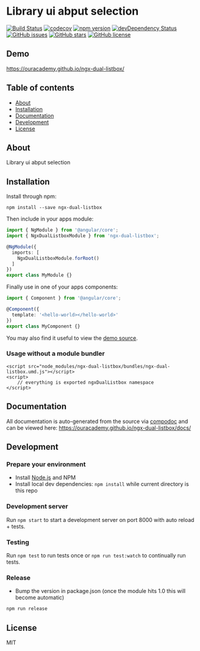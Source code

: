 # Library ui abput selection
[![Build Status](https://travis-ci.org/ouracademy/ngx-dual-listbox.svg?branch=master)](https://travis-ci.org/ouracademy/ngx-dual-listbox)
[![codecov](https://codecov.io/gh/ouracademy/ngx-dual-listbox/branch/master/graph/badge.svg)](https://codecov.io/gh/ouracademy/ngx-dual-listbox)
[![npm version](https://badge.fury.io/js/ngx-dual-listbox.svg)](http://badge.fury.io/js/ngx-dual-listbox)
[![devDependency Status](https://david-dm.org/ouracademy/ngx-dual-listbox/dev-status.svg)](https://david-dm.org/ouracademy/ngx-dual-listbox?type=dev)
[![GitHub issues](https://img.shields.io/github/issues/ouracademy/ngx-dual-listbox.svg)](https://github.com/ouracademy/ngx-dual-listbox/issues)
[![GitHub stars](https://img.shields.io/github/stars/ouracademy/ngx-dual-listbox.svg)](https://github.com/ouracademy/ngx-dual-listbox/stargazers)
[![GitHub license](https://img.shields.io/badge/license-MIT-blue.svg)](https://raw.githubusercontent.com/ouracademy/ngx-dual-listbox/master/LICENSE)

## Demo
https://ouracademy.github.io/ngx-dual-listbox/

## Table of contents

- [About](#about)
- [Installation](#installation)
- [Documentation](#documentation)
- [Development](#development)
- [License](#license)

## About

Library ui abput selection

## Installation

Install through npm:
```
npm install --save ngx-dual-listbox
```

Then include in your apps module:

```typescript
import { NgModule } from '@angular/core';
import { NgxDualListboxModule } from 'ngx-dual-listbox';

@NgModule({
  imports: [
    NgxDualListboxModule.forRoot()
  ]
})
export class MyModule {}
```

Finally use in one of your apps components:
```typescript
import { Component } from '@angular/core';

@Component({
  template: '<hello-world></hello-world>'
})
export class MyComponent {}
```

You may also find it useful to view the [demo source](https://github.com/ouracademy/ngx-dual-listbox/blob/master/demo/demo.component.ts).

### Usage without a module bundler
```
<script src="node_modules/ngx-dual-listbox/bundles/ngx-dual-listbox.umd.js"></script>
<script>
    // everything is exported ngxDualListbox namespace
</script>
```

## Documentation
All documentation is auto-generated from the source via [compodoc](https://compodoc.github.io/compodoc/) and can be viewed here:
https://ouracademy.github.io/ngx-dual-listbox/docs/

## Development

### Prepare your environment
* Install [Node.js](http://nodejs.org/) and NPM
* Install local dev dependencies: `npm install` while current directory is this repo

### Development server
Run `npm start` to start a development server on port 8000 with auto reload + tests.

### Testing
Run `npm test` to run tests once or `npm run test:watch` to continually run tests.

### Release
* Bump the version in package.json (once the module hits 1.0 this will become automatic)
```bash
npm run release
```

## License

MIT
